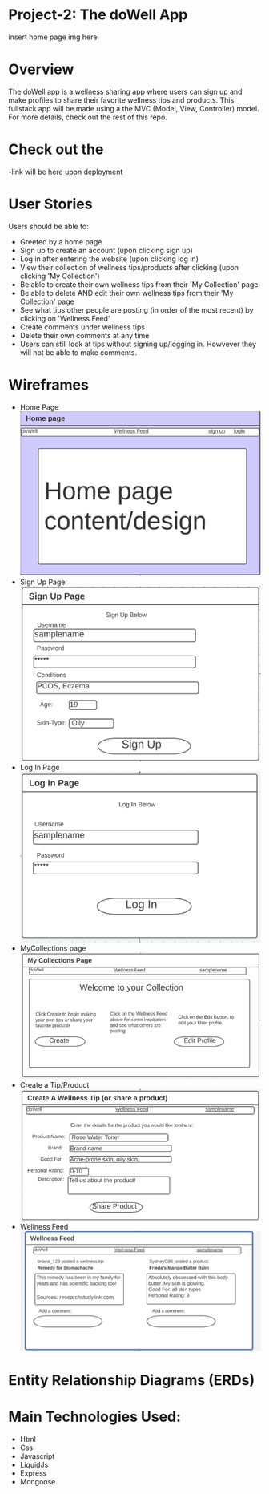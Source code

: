 # Project-2: The doWell App

insert home page img here!

# Overview

The doWell app is a wellness sharing app where users can sign up and make profiles to share their favorite wellness tips and products. This fullstack app will be made using a the MVC (Model, View, Controller) model. For more details, check out the rest of this repo.

# Check out the

-link will be here upon deployment

# User Stories

Users should be able to:

- Greeted by a home page
- Sign up to create an account (upon clicking sign up)
- Log in after entering the website (upon clicking log in)
- View their collection of wellness tips/products after clicking (upon clicking 'My Collection')
- Be able to create their own wellness tips from their 'My Collection' page
- Be able to delete AND edit their own wellness tips from their 'My Collection' page
- See what tips other people are posting (in order of the most recent) by clicking on 'Wellness Feed'
- Create comments under wellness tips
- Delete their own comments at any time
- Users can still look at tips without signing up/logging in. Howvever they will not be able to make comments.

# Wireframes

- Home Page
  ![home page](./Images/homePage.png)
- Sign Up Page
  ![sign up page](./Images/signUpPage.png)
- Log In Page
  ![ log in page](./Images/logInPage.png)
- MyCollections page
  ![ collections page](./Images/collectionsPage.png)
- Create a Tip/Product
  ![create product page](./Images/createPage.png)
- Wellness Feed
  ![Wellness Feed](./Images/wellnessFeed.png)

# Entity Relationship Diagrams (ERDs)

# Main Technologies Used:

- Html
- Css
- Javascript
- LiquidJs
- Express
- Mongoose
